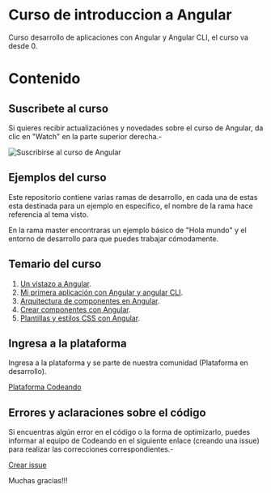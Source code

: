 Curso de introduccion a Angular
===

Curso desarrollo de aplicaciones con Angular y Angular CLI, el curso va desde 0.

# Contenido

## Suscribete al curso

Si quieres recibir actualizaciónes y novedades sobre el curso de Angular, da clic en "Watch" en la parte superior derecha.-

![Suscribirse al curso de Angular](http://blog.codeando.org/img/github.png)

## Ejemplos del curso

Este repositorio contiene varias ramas de desarrollo, en cada una de estas esta destinada para un ejemplo en especifico, el nombre de la rama hace referencia al tema visto.

En la rama master encontraras un ejemplo básico de "Hola mundo" y el entorno de desarrollo para que puedes trabajar cómodamente.

## Temario del curso

1. [Un vistazo a Angular](http://blog.codeando.org/articulos/un-vistazo-a-angular-2.html).
2. [Mi primera aplicación con Angular y angular CLI](http://blog.codeando.org/articulos/mi-primera-app-con-angular-y-angular-cli.html).
3. [Arquitectura de componentes en Angular](http://blog.codeando.org/articulos/arquitectura-de-componentes-en-angular.html).
4. [Crear componentes con Angular](http://blog.codeando.org/articulos/crear-componentes-en-angular.html).
5. [Plantillas y estilos CSS con Angular](http://blog.codeando.org/articulos/plantillas-y-estilos-css-con-angular.html).

## Ingresa a la plataforma

Ingresa a la plataforma y se parte de nuestra comunidad (Plataforma en desarrollo).

[Plataforma Codeando](http://codeando.org)

## Errores y aclaraciones sobre el código

Si encuentras algún error en el código o la forma de optimizarlo, puedes informar al equipo de Codeando en el siguiente enlace (creando una issue) para realizar las correcciones correspondientes.-

[Crear issue](https://github.com/codeandomx/curso-de-introduccion-a-angular/issues)

Muchas gracias!!!